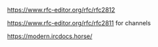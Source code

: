 https://www.rfc-editor.org/rfc/rfc2812

https://www.rfc-editor.org/rfc/rfc2811 for channels

https://modern.ircdocs.horse/
